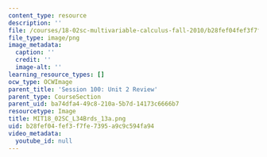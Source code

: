 ```yaml
---
content_type: resource
description: ''
file: /courses/18-02sc-multivariable-calculus-fall-2010/b28fef04fef3f7fe7395a9c9c594fa94_MIT18_02SC_L34Brds_13a.png
file_type: image/png
image_metadata:
  caption: ''
  credit: ''
  image-alt: ''
learning_resource_types: []
ocw_type: OCWImage
parent_title: 'Session 100: Unit 2 Review'
parent_type: CourseSection
parent_uid: ba74dfa4-49c8-210a-5b7d-14173c6666b7
resourcetype: Image
title: MIT18_02SC_L34Brds_13a.png
uid: b28fef04-fef3-f7fe-7395-a9c9c594fa94
video_metadata:
  youtube_id: null
---
```

